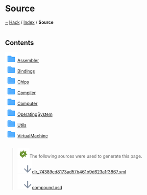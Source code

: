 <a id="source"></a>
<h1>Source</h1>
<a id="dir_74389ed8173ad57b461b9d623a1f3867"></a>
<a href="https://github.com/CharlesCarley/HackComputer#~">~</a>
<a href="indexpage.md#hack">Hack</a>
<span class="inline-text">/</span>
<a href="index.md#index">Index</a>
<span class="inline-text">/</span>
<span class="bold-text"><b>Source</b></span>
<br/>
<br/>
<a id="contents"></a>
<h2>Contents</h2>
<div class="icon-link">
<img src="../images/folder.svg"/><a href="dir_b4ae306ad6cf73ddcf215c0aa9d9fdc5.md#source-assembler">Assembler</a>
</div>
<div class="icon-link">
<img src="../images/folder.svg"/><a href="dir_0eb9837468dbcdecc402520e3917039e.md#source-bindings">Bindings</a>
</div>
<div class="icon-link">
<img src="../images/folder.svg"/><a href="dir_4bba3c32f23a860e704e285590d27b16.md#source-chips">Chips</a>
</div>
<div class="icon-link">
<img src="../images/folder.svg"/><a href="dir_f59575333aacfca8dd5267871184fa54.md#source-compiler">Compiler</a>
</div>
<div class="icon-link">
<img src="../images/folder.svg"/><a href="dir_4479486663a4778529d11e13439f4fef.md#source-computer">Computer</a>
</div>
<div class="icon-link">
<img src="../images/folder.svg"/><a href="dir_db6a65340a7df5fc473ffbff34a678f0.md#source-operatingsystem">OperatingSystem</a>
</div>
<div class="icon-link">
<img src="../images/folder.svg"/><a href="dir_5c09e96eccedf512ae411d636afd2712.md#source-utils">Utils</a>
</div>
<div class="icon-link">
<img src="../images/folder.svg"/><a href="dir_eade16f70f9354ff5a554874ce935604.md#source-virtualmachine">VirtualMachine</a>
</div>
<br/>
<blockquote>
<img src="../images/debug.svg"/><span class="inline-text">The following sources were used to generate this page.</span>
<br/>
<span class="icon-list-item"><a href="../xml/dir_74389ed8173ad57b461b9d623a1f3867.xml#L1" class="icon-list-item"><img src="../images/lookInside.svg" class="icon-list-item"/><span class="icon-list-item">dir_74389ed8173ad57b461b9d623a1f3867.xml</span>
</a>
</span>
<br/>
<span class="icon-list-item"><a href="../xml/compound.xsd#L1" class="icon-list-item"><img src="../images/lookInside.svg" class="icon-list-item"/><span class="icon-list-item">compound.xsd</span>
</a>
</span>
</blockquote>
</div>
</div>
</body>
</html>
